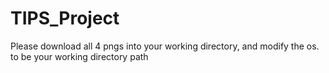 # TIPS_Project
Please download all 4 pngs into your working directory, and modify the os. to be your working directory path
